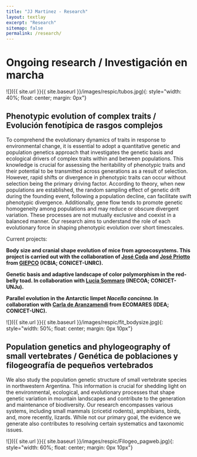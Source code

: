 ```yaml
---
title: "JJ Martinez - Research"
layout: textlay
excerpt: "Research"
sitemap: false
permalink: /research/
---
```


# Ongoing research / Investigación en marcha

![]({{ site.url }}{{ site.baseurl }}/images/respic/tubos.jpg){: style="width: 40%; float: center; margin: 0px"}

## Phenotypic evolution of complex traits / Evolución fenotípica de rasgos complejos

To comprehend the evolutionary dynamics of traits in response to environmental change, it is essential to adopt a quantitative genetic and population genetics approach that investigates the genetic basis and ecological drivers of complex traits within and between populations. This knowledge is crucial for assessing the heritability of phenotypic traits and their potential to be transmitted across generations as a result of selection. However, rapid shifts or divergence in phenotypic traits can occur without selection being the primary driving factor. According to theory, when new populations are established, the random sampling effect of genetic drift during the founding event, following a population decline, can facilitate swift phenotypic divergence. Additionally, gene flow tends to promote genetic homogeneity among populations and may reduce or obscure divergent variation. These processes are not mutually exclusive and coexist in a balanced manner. Our research aims to understand the role of each evolutionary force in shaping phenotypic evolution over short timescales.

Current projects:

**Body size and cranial shape evolution of mice from agroecosystems. This project is carried out with the collaboration of [José Coda](https://www.researchgate.net/profile/Jose-Coda) and [José Priotto](https://www.researchgate.net/profile/Jose-Priotto) from [GIEPCO](https://giepcounrc.wixsite.com/giepco?lang=en) (ICBIA; CONICET-UNRC).**

**Genetic basis and adaptive landscape of color polymorphism in the red-belly toad. In collaboration with [Lucia Sommaro](https://www.researchgate.net/profile/Lucia-Sommaro-2) (INECOA; CONICET-UNJu).**

**Parallel evolution in the Antarctic limpet <em>Nacella concinna</em>. In collaboration with [Carla de Aranzamendi](https://www.researchgate.net/profile/Maria-Carla-De-Aranzamendi) from ECOMARES (IDEA; CONICET-UNC).**

![]({{ site.url }}{{ site.baseurl }}/images/respic/fit_bodysize.jpg){: style="width: 50%; float: center; margin: 0px  10px"}


## Population genetics and phylogeography of small vertebrates / Genética de poblaciones y filogeografía de pequeños vertebrados

We also study the population genetic structure of small vertebrate species in northwestern Argentina. This information is crucial for shedding light on the environmental, ecological, and evolutionary processes that shape genetic variation in mountain landscapes and contribute to the generation and maintenance of biodiversity. Our research encompasses various systems, including small mammals (cricetid rodents), amphibians, birds, and, more recently, lizards. While not our primary goal, the evidence we generate also contributes to resolving certain systematics and taxonomic issues.


![]({{ site.url }}{{ site.baseurl }}/images/respic/Filogeo_pagweb.jpg){: style="width: 60%; float: center; margin: 0px  10px"}

